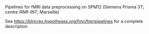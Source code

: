 Pipelines for fMRI data preprocessing on SPM12 (Siemens Prisma 3T; centre IRMf-INT; Marseille)

See https://blricrex.hypotheses.org/fmri/fmripipelines for a complete description